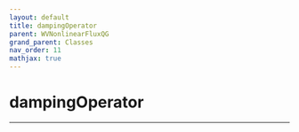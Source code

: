 ```yaml
---
layout: default
title: dampingOperator
parent: WVNonlinearFluxQG
grand_parent: Classes
nav_order: 11
mathjax: true
---
```


#  dampingOperator




---

